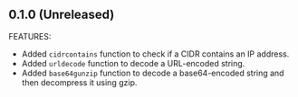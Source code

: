## 0.1.0 (Unreleased)

FEATURES:
- Added `cidrcontains` function to check if a CIDR contains an IP address.
- Added `urldecode` function to decode a URL-encoded string.
- Added `base64gunzip` function to decode a base64-encoded string and then decompress it using gzip.